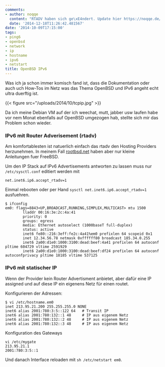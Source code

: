 ```yaml
---
comments:
- author: noqqe
  content: "RTADV haben sich ge\xE4ndert. Update hier https://noqqe.de/blog/2014/12/18/router-advertisments-in-openbsd/"
  date: '2014-12-18T11:26:42.481567'
date: '2014-10-09T17:15:00'
tags:
- ping6
- openbsd
- network
- ip
- hostname
- ipv6
- netstart
title: OpenBSD IPv6
---
```


Was ich ja schon immer komisch fand ist, dass die Dokumentation oder auch
uch How-Tos im Netz was das Thema OpenBSD und IPv6 angeht echt ultra
duerftig ist.

{{< figure src="/uploads/2014/10/tcpip.jpg" >}}

Da ich meine Debian VM auf der ich
weechat, mutt, jabber usw laufen habe vor nem Monat ebenfalls auf OpenBSD
umgezogen hab, stellte sich mir das Problem schon wieder.

### IPv6 mit Router Adverisement (rtadv)

Am komfortablesten ist natuerlich einfach das rtadv den Hosting Providers
herzunehmen. In meinem Fall [rootbsd.net](http://rootbsd.net) haben aber nur
kleine Anleitungen fuer FreeBSD.

Um den IP Stack auf IPv6 Advertisements antworten zu lassen muss nur
`/etc/sysctl.conf` editiert werden mit

    net.inet6.ip6.accept_rtadv=1

Einmal rebooten oder per Hand `sysctl net.inet6.ip6.accept_rtadv=1` ausfuehren.

```
$ ifconfig
em0: flags=8843<UP,BROADCAST,RUNNING,SIMPLEX,MULTICAST> mtu 1500
        lladdr 00:16:3e:2c:4a:41
        priority: 0
        groups: egress
        media: Ethernet autoselect (1000baseT full-duplex)
        status: active
        inet6 fe80::216:3eff:fe2c:4a41%em0 prefixlen 64 scopeid 0x1
        inet 12.34.56.78 netmask 0xffffff80 broadcast 185.34.0.255
        inet6 2a00:d1e0:1000:3100:dead:beef:4a41 prefixlen 64 autoconf pltime 604729 vltime 2591929
        inet6 2a00:d1e0:1000:3100:dead:beef:df24 prefixlen 64 autoconf autoconfprivacy pltime 18185 vltime 537125
```

### IPv6 mit statischer IP

Wenn der Provider kein Router Advertisment anbietet, aber dafür eine IP assigned und auf diese IP
ein eigenens Netz für einen routet.

Konfigurieren der Adressen:

```
$ vi /etc/hostname.em0
inet 213.95.21.200 255.255.255.0 NONE
inet6 alias 2001:780:3:5::122 64   # Transit IP
inet6 alias 2001:780:132::1 48     # IP aus eigenem Netz
inet6 alias 2001:780:132::2 48     # IP aus eigenem Netz
inet6 alias 2001:780:132::3 48     # IP aus eigenem Netz
```

Konfiguration des Gateways

```
vi /etc/mygate
213.95.21.1
2001:780:3:5::1
```

Und danach Interface reloaden mit `sh /etc/netstart em0`.
